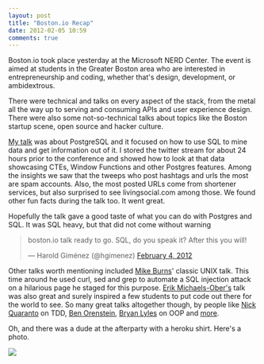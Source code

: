 ```yaml
---
layout: post
title: "Boston.io Recap"
date: 2012-02-05 10:59
comments: true
---
```


Boston.io took place yesterday at the Microsoft NERD Center. The event is aimed at students in the Greater Boston area who are interested in entrepreneurship and coding, whether that's design, development, or ambidextrous.

There were technical and talks on every aspect of the stack, from the metal all the way up to serving and consuming APIs and user experience design. There were also some not-so-technical talks about topics like the Boston startup scene, open source and hacker culture.

[My talk](http://bostonio-postgres.herokuapp.com/#1) was about PostgreSQL and it focused on how to use SQL to mine data and get information out of it. I stored the twitter stream for about 24 hours prior to the conference and showed how to look at that data showcasing CTEs, Window Functions and other Postgres features. Among the insights we saw that the tweeps who post hashtags and urls the most are spam accounts. Also, the most posted URLs come from shortener services, but also surprised to see livingsocial.com among those. We found other fun facts during the talk too. It went great.

Hopefully the talk gave a good taste of what you can do with Postgres and SQL. It was SQL heavy, but that did not come without warning

<blockquote class="twitter-tweet"><p>boston.io talk ready to go. SQL, do you speak it? After this you will!</p>&mdash; Harold Giménez (@hgimenez) <a href="https://twitter.com/hgimenez/status/165804224481988608" data-datetime="2012-02-04T14:29:42+00:00">February 4, 2012</a></blockquote>
<script src="//platform.twitter.com/widgets.js" charset="utf-8"></script>

Other talks worth mentioning included [Mike Burns](http://twitter.com/mikeburns)' classic UNIX talk. This time around he used curl, sed and grep to automate a SQL injection attack on a hilarious page he staged for this purpose. [Erik Michaels-Ober's](http://twitter.com/sferik) talk was also great and surely inspired a few students to put code out there for the world to see. So many great talks altogether though, by people like [Nick Quaranto](http://twitter.com/qrush) on TDD, [Ben Orenstein](http://twitter.com/r00k), [Bryan Lyles](http://twitter.com/bryanl) on OOP and [more](http://boston.io/schedule).

Oh, and there was a dude at the afterparty with a heroku shirt. Here's a photo.

<img src="https://p.twimg.com/Ak2HPjpCIAAyY7y.jpg:large" />
